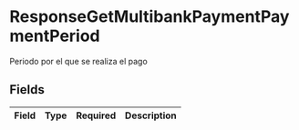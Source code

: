 # ResponseGetMultibankPaymentPaymentPeriod

Periodo por el que se realiza el pago


## Fields

| Field       | Type        | Required    | Description |
| ----------- | ----------- | ----------- | ----------- |